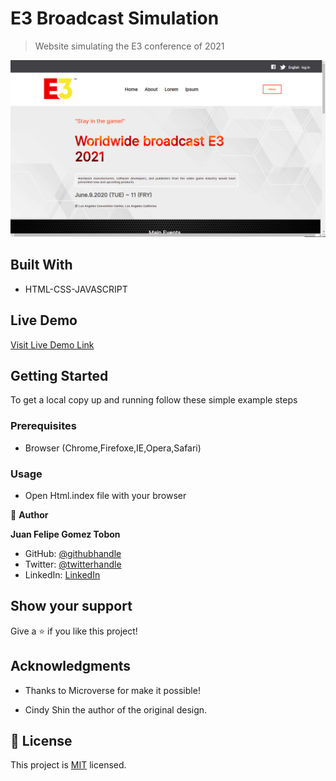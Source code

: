# E3 Broadcast Simulation

> Website simulating the E3 conference of 2021

![screenshot](./app_screenshot.png)


## Built With

- HTML-CSS-JAVASCRIPT

## Live Demo

[Visit Live Demo Link](https://felipeg005.github.io/Capstone-html-css-Javascript/)


## Getting Started

To get a local copy up and running follow these simple example steps

### Prerequisites

- Browser (Chrome,Firefoxe,IE,Opera,Safari)

### Usage

- Open Html.index file with your browser


👤 **Author**

**Juan Felipe Gomez Tobon**

- GitHub: [@githubhandle](https://github.com/Felipeg005/)
- Twitter: [@twitterhandle](https://twitter.com/JuanFGT05)
- LinkedIn: [LinkedIn](https://www.linkedin.com/in/juan-felipe-gomez-tobon/)

## Show your support

Give a ⭐️ if you like this project!

## Acknowledgments

- Thanks to Microverse for make it possible!

- Cindy Shin the author of the original design.

## 📝 License

This project is [MIT](./MIT.md) licensed.
